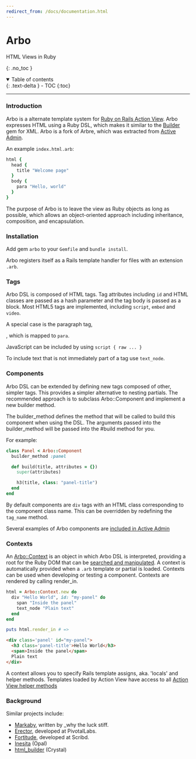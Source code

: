 ```yaml
---
redirect_from: /docs/documentation.html
---
```

# Arbo
HTML Views in Ruby

{: .no_toc }

<details open markdown="block">
  <summary>
    Table of contents
  </summary>
  {: .text-delta }
- TOC
{:toc}
</details>

---

### Introduction

Arbo is a alternate template system for [Ruby on Rails Action View](http://guides.rubyonrails.org/action_view_overview.html).
Arbo expresses HTML using a Ruby DSL, which makes it similar to the [Builder](https://github.com/tenderlove/builder) gem for XML.
Arbo is a fork of Arbre, which was extracted from [Active Admin](https://activeadmin.info/).

An example `index.html.arb`:

```ruby
html {
  head {
    title "Welcome page"
  }
  body {
    para "Hello, world"
  }
}
```

The purpose of Arbo is to leave the view as Ruby objects as long as possible,
which allows an object-oriented approach including inheritance, composition, and encapsulation.

### Installation

Add gem `arbo` to your `Gemfile` and `bundle install`.

Arbo registers itself as a Rails template handler for files with an extension `.arb`.

### Tags

Arbo DSL is composed of HTML tags.  Tag attributes including `id` and HTML classes are passed as a hash parameter and the tag body is passed as a block. Most HTML5 tags are implemented, including `script`, `embed` and `video`.

A special case is the paragraph tag, <p>, which is mapped to `para`.

JavaScript can be included by using `script { raw ... }`

To include text that is not immediately part of a tag use `text_node`.

### Components

Arbo DSL can be extended by defining new tags composed of other, simpler tags.
This provides a simpler alternative to nesting partials.
The recommended approach is to subclass Arbo::Component and implement a new builder method.

The builder_method defines the method that will be called to build this component
when using the DSL. The arguments passed into the builder_method will be passed 
into the #build method for you.

For example:

```ruby
class Panel < Arbo::Component
  builder_method :panel

  def build(title, attributes = {})
    super(attributes)

    h3(title, class: "panel-title")
  end
end
```

By default components are `div` tags with an HTML class corresponding to the component class name.  This can be overridden by redefining the `tag_name` method.

Several examples of Arbo components are [included in Active Admin](https://activeadmin.info/12-arbo-components.html)

### Contexts

An [Arbo::Context](http://www.rubydoc.info/gems/arbo/Arbo/Context) is an object in which Arbo DSL is interpreted, providing a root for the Ruby DOM that can be [searched and manipulated](http://www.rubydoc.info/gems/arbo/Arbo/Element). A context is automatically provided when a `.arb` template or partial is loaded. Contexts can be used when developing or testing a component.  Contexts are rendered by calling render_in.

```ruby
html = Arbo::Context.new do
  div "Hello World", id: "my-panel" do
    span "Inside the panel"
    text_node "Plain text"
  end
end

puts html.render_in # =>
```

```html
<div class='panel' id="my-panel">
  <h3 class='panel-title'>Hello World</h3>
  <span>Inside the panel</span>
  Plain text
</div>
```

A context allows you to specify Rails template assigns, aka. 'locals' and helper methods. Templates loaded by Action View have access to all [Action View helper methods](http://guides.rubyonrails.org/action_view_overview.html#overview-of-helpers-provided-by-action-view)

### Background

Similar projects include:
- [Markaby](http://markaby.github.io/), written by \_why the luck stiff.
- [Erector](http://erector.github.io/), developed at PivotalLabs.
- [Fortitude](https://github.com/ageweke/fortitude), developed at Scribd.
- [Inesita](https://inesita.fazibear.me/) (Opal)
- [html_builder](https://github.com/crystal-lang/html_builder) (Crystal)

